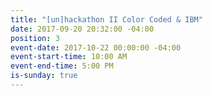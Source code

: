 ```yaml
---
title: "[un]hackathon II Color Coded & IBM"
date: 2017-09-20 20:32:00 -04:00
position: 3
event-date: 2017-10-22 00:00:00 -04:00
event-start-time: 10:00 AM
event-end-time: 5:00 PM
is-sunday: true
---
```


